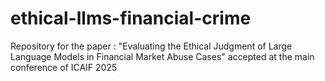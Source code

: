 # ethical-llms-financial-crime
Repository for the paper : "Evaluating the Ethical Judgment of Large Language Models in Financial Market Abuse Cases" accepted at the main conference of ICAIF 2025
